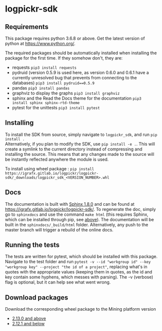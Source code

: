 # logpickr-sdk

## Requirements

This package requires python 3.6.8 or above. Get the latest version of python at https://www.python.org/.

The required packages should be automatically installed when installing the package for the first time. If they somehow don't, they are:

* requests `pip3 install requests`
* pydruid (version 0.5.9 is used here, as version 0.6.0 and 0.6.1 have a currently unresolved bug that prevents from connecting to the databases) `pip3 install pydruid==0.5.9`
* pandas `pip3 install pandas`
* graphviz to display the graphs `pip3 install graphviz`
* sphinx and the Read the Docs theme for the documentation `pip3 install sphinx sphinx-rtd-theme`
* pytest for the unittests `pip3 install pytest`

## Installing

To install the SDK from source, simply navigate to `logpickr_sdk`, and run `pip install .`  
Alternatively, if you plan to modify the SDK, use `pip install -e .`.
This will create a symlink to the current directory instead of compressing and installing the source.
This means that any changes made to the source will be instantly reflected anywhere the module is used.

To install using wheel package : `pip install https://igrafx.gitlab.io/logpickr/logpickr-sdk/_downloads/logpickr_sdk_<VERSION_NUMBER>.whl`

## Docs

The documentation is built with [Sphinx 1.8.0](https://www.sphinx-doc.org/en/master/) and can be found at https://igrafx.gitlab.io/logpickr/logpickr-sdk/. 
To regenerate the doc, simply go to `sphinxdocs` and use the command `make html` (this requires Sphinx, which can be installed through pip, see [above](#requirements)). The documentation will be built in the `sphinxdocs/_build/html` folder. Alternatively, any push to the master branch will trigger a rebuild of the online docs.

## Running the tests

The tests are written for pytest, which should be installed with this package. Navigate to the test folder and run `pytest -v --id "workgroup id" --key "workgroup key" --project "the id of a project"`, replacing what's in quotes with the appropriate values (keeping them in quotes, as the id and key contain some hyphens, which messes with parsing). The -v (verbose) flag is optional, but it can help see what went wrong.

## Download packages

Download the corresponding wheel package to the Mining platform version

* [2.13.0 and above](https://gitlab.com/igrafx/logpickr/logpickr-sdk/-/jobs/artifacts/2.13.0/download?job=build_wheel)
* [2.12.1 and below](https://gitlab.com/igrafx/logpickr/logpickr-sdk/-/jobs/artifacts/2.12.1/download?job=build_wheel)